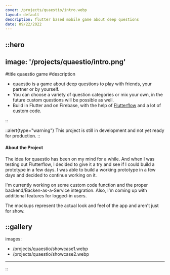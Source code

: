 ```yaml
---
cover: /projects/quaestio/intro.webp
layout: default
description: flutter based mobile game about deep questions
date: 09/22/2022
---
```


::hero
---
image: '/projects/quaestio/intro.png'
---
#title
quaestio game
#description
- quaestio is a game about deep questions to play with friends, your partner or by yourself.
- You can choose a variety of question categories or mix your own, in the future custom questions will be possible as well.
- Build in Flutter and on Firebase, with the help of [Flutterflow](https://flutterflow.io) and a lot of custom code.

::

::alert{type="warning"}
This project is still in development and not yet ready for production.
::

<h4>About the Project</h4>

The idea for quaestio has been on my mind for a while. And when I was testing out Flutterflow, I decided to give it a try and see if I could build a prototype in a few days. I was able to build a working prototype in a few days and decided to continue working on it. 

I'm currently working on some custom code function and the proper backend/Backen-as-a-Service integration. Also, I'm coming up with additional features for logged-in users.

The mockups represent the actual look and feel of the app and aren't just for show.

::gallery
---
images:
- /projects/quaestio/showcase1.webp
- /projects/quaestio/showcase2.webp
---
::
